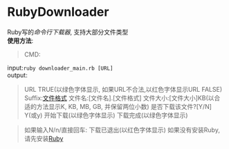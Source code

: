 # RubyDownloader
Ruby写的*命令行下载器*, 支持大部分文件类型  
**使用方法**:  
> CMD:  

input:`ruby downloader_main.rb [URL]`  
output:  
>URL TRUE(以绿色字体显示, 如果URL不合法,以红色字体显示URL FALSE)
>Suffix:[文件格式](以绿色字体显示)
>文件名:[文件名].[文件格式]
>文件大小:[文件大小]KB(以合适的方法显示K, KB, MB, GB, 并保留两位小数)
>是否下载该文件?[Y/N]
>Y(或y)
>开始下载(以绿色字体显示)
>下载完成(以绿色字体显示)

>如果输入N/n/直接回车:
>下载已退出(以红色字体显示)
如果没有安装Ruby, 请先安装[Ruby](https://www.ruby-lang.org/en/)
